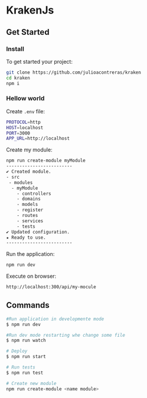 # KrakenJs

## Get Started

### Install

To get started your project:
``` bash
git clone https://github.com/julioacontreras/kraken
cd kraken
npm i
```

### Hellow world

Create `.env` file:
``` bash
PROTOCOL=http
HOST=localhost
PORT=3000
APP_URL=http://localhost
```

Create my module:
``` bash
npm run create-module myModule
-------------------------
✔ Created module.
- src
 - modules
  - myModule 
    - controllers
    - domains
    - models
    - register
    - routes
    - services
    - tests
✔ Updated configuration.
★ Ready to use.
-------------------------
```

Run the application:
``` bash
npm run dev
```

Execute on browser:
``` bash
http://localhost:300/api/my-mocule
```


## Commands

``` bash
#Run application in developmente mode
$ npm run dev

#Run dev mode restarting whe change some file
$ npm run watch

# Deploy
$ npm run start

# Run tests
$ npm run test

# Create new module
npm run create-module <name module>
```
